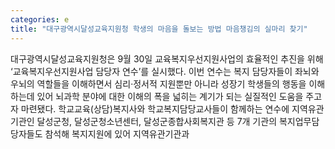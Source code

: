```yaml
---
categories: e
title: "대구광역시달성교육지원청 학생의 마음을 돌보는 방법 마음챙김의 실마리 찾기"
---
```

대구광역시달성교육지원청은 9월 30일 교육복지우선지원사업의 효율적인 추진을 위해 ‘교육복지우선지원사업 담당자 연수’를 실시했다. 이번 연수는 복지 담당자들이 좌뇌와 우뇌의 역할들을 이해하면서 심리·정서적 지원뿐만 아니라 성장기 학생들의 행동을 이해하는데 있어 뇌과학 분야에 대한 이해의 폭을 넓히는 계기가 되는 실질적인 도움을 주고자 마련됐다. 학교교육(상담)복지사와 학교복지담당교사들이 함께하는 연수에 지역유관기관인 달성군청, 달성군청소년센터, 달성군종합사회복지관 등 7개 기관의 복지업무담당자들도 참석해 복지지원에 있어 지역유관기관과